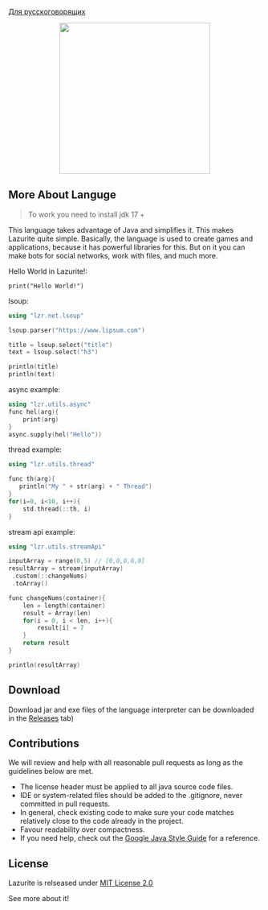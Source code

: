 <a href="https://github.com/ArtyomKingmang/Lazurite/blob/main/README_RU.md">Для русскоговорящих</a>

<div align="center">
  <img src="icon.png" width="300">
</div>

## More About Languge
>To work you need to install jdk 17 +

This language takes advantage of Java and simplifies it. This makes Lazurite quite simple. Basically, the language is used to create games and applications, because it has powerful libraries for this. But on it you can make bots for social networks, work with files, and much more.

Hello World in Lazurite!:

```shell
print("Hello World!")
```
lsoup:
```cpp
using "lzr.net.lsoup"

lsoup.parser("https://www.lipsum.com")

title = lsoup.select("title")
text = lsoup.select("h3")

println(title)
println(text)
```

async example:
```cpp
using "lzr.utils.async"
func hel(arg){
    print(arg)
}
async.supply(hel("Hello"))
```

thread example:
```cpp
using "lzr.utils.thread"

func th(arg){
   println("My " + str(arg) + " Thread")
}
for(i=0, i<10, i++){
    std.thread(::th, i)
}
```

stream api example:
```cpp
using "lzr.utils.streamApi"

inputArray = range(0,5) // [0,0,0,0,0]
resultArray = stream(inputArray)
 .custom(::changeNums)
 .toArray()

func changeNums(container){
    len = length(container)
    result = Array(len)
    for(i = 0, i < len, i++){
        result[i] = 7
    }
    return result
}

println(resultArray)

```

## Download

Download jar and exe files of the language interpreter can be downloaded in the <a href = "https://github.com/ArtyomKingmang/Lazurite/releases">Releases</a> tab)

## Contributions
We will review and help with all reasonable pull requests as long as the guidelines below are met.

- The license header must be applied to all java source code files.
- IDE or system-related files should be added to the .gitignore, never committed in pull requests.
- In general, check existing code to make sure your code matches relatively close to the code already in the project.
- Favour readability over compactness.
- If you need help, check out the [Google Java Style Guide](https://google.github.io/styleguide/javaguide.html) for a reference.




## License
Lazurite is relseased under <a href="https://github.com/ArtyomKingmang/Lazurite/wiki">MIT License 2.0</a>

See more about it!


